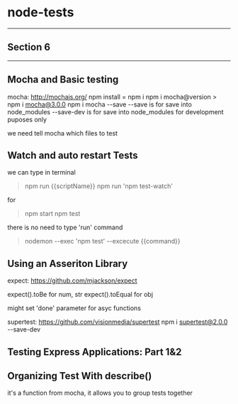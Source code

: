 # node-tests
---

## Section 6
---

## Mocha and Basic testing
mocha: http://mochajs.org/
npm install = npm i
npm i mocha@version > npm i mocha@3.0.0
npm i mocha --save
  --save      is for save into node_modules
  --save-dev  is for save into node_modules for development puposes only

we need tell mocha which files to test

## Watch and auto restart Tests
we can type in terminal
  > npm run {{scriptName}}
  > npm run 'npm test-watch'

  for 
  > npm start
  > npm test

  there is no need to type 'run' command

  > nodemon --exec 'npm test'
  --excecute {{command}}

## Using an Asseriton Library
expect: https://github.com/mjackson/expect

expect().toBe       for num, str
expect().toEqual    for obj

might set 'done' parameter for asyc functions


supertest: https://github.com/visionmedia/supertest
npm i supertest@2.0.0 --save-dev


## Testing Express Applications: Part 1&2

## Organizing Test With describe()
it's a function from mocha, it allows you to group tests together
